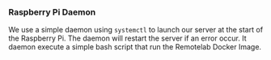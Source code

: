 ### Raspberry Pi Daemon

We use a simple daemon using `systemctl` to launch our server at the start of the Raspberry Pi.
The daemon will restart the server if an error occur.
It daemon execute a simple bash script that run the Remotelab Docker Image.